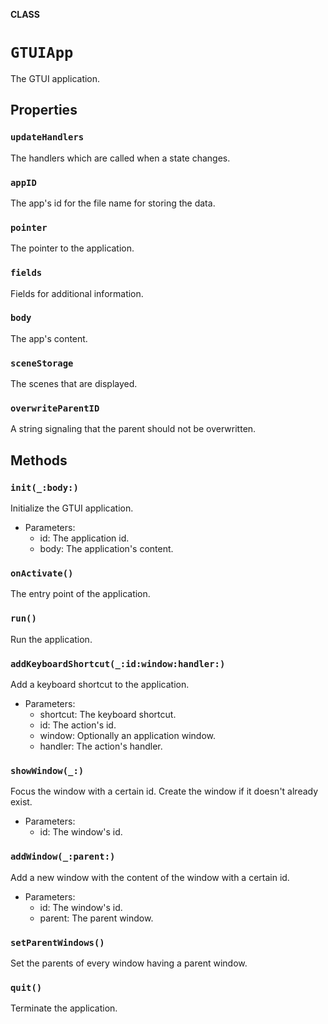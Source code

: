 **CLASS**

# `GTUIApp`

The GTUI application.

## Properties
### `updateHandlers`

The handlers which are called when a state changes.

### `appID`

The app's id for the file name for storing the data.

### `pointer`

The pointer to the application.

### `fields`

Fields for additional information.

### `body`

The app's content.

### `sceneStorage`

The scenes that are displayed.

### `overwriteParentID`

A string signaling that the parent should not be overwritten.

## Methods
### `init(_:body:)`

Initialize the GTUI application.
- Parameters:
    - id: The application id.
    - body: The application's content.

### `onActivate()`

The entry point of the application.

### `run()`

Run the application.

### `addKeyboardShortcut(_:id:window:handler:)`

Add a keyboard shortcut to the application.
- Parameters:
    - shortcut: The keyboard shortcut.
    - id: The action's id.
    - window: Optionally an application window.
    - handler: The action's handler.

### `showWindow(_:)`

Focus the window with a certain id. Create the window if it doesn't already exist.
- Parameters:
    - id: The window's id.

### `addWindow(_:parent:)`

Add a new window with the content of the window with a certain id.
- Parameters:
    - id: The window's id.
    - parent: The parent window.

### `setParentWindows()`

Set the parents of every window having a parent window.

### `quit()`

Terminate the application.
